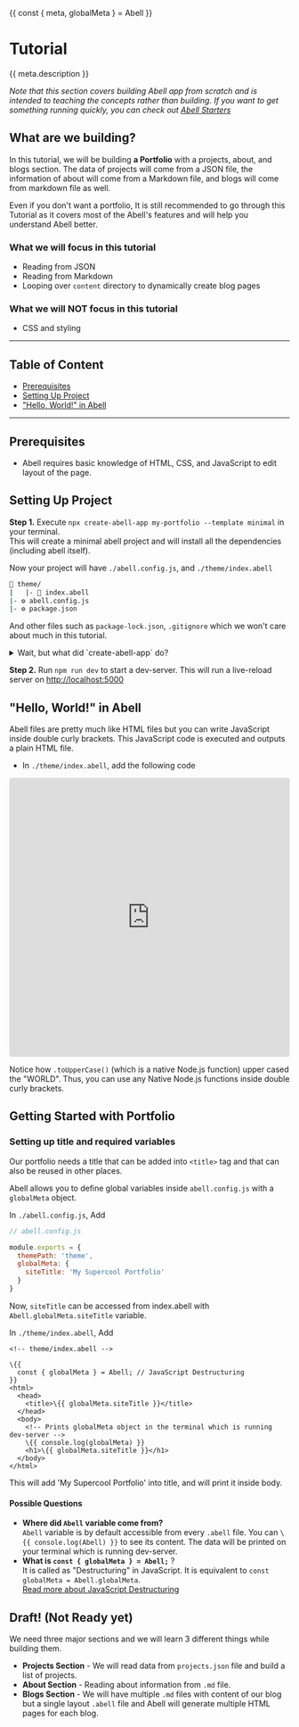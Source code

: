{{ const { meta, globalMeta } = Abell }}
# Tutorial

{{ meta.description }}

*Note that this section covers building Abell app from scratch and is intended to teaching the concepts rather than building. If you want to get something running quickly, you can check out [Abell Starters](../../starters/)*

## What are we building?

In this tutorial, we will be building **a Portfolio** with a projects, about, and blogs section. The data of projects will come from a JSON file, the information of about will come from a Markdown file, and blogs will come from markdown file as well. 

Even if you don't want a portfolio, It is still recommended to go through this Tutorial as it covers most of the Abell's features and will help you understand Abell better.

### What we will focus in this tutorial

- Reading from JSON
- Reading from Markdown
- Looping over `content` directory to dynamically create blog pages

### What we will NOT focus in this tutorial

- CSS and styling

---
## Table of Content

- [Prerequisites](#prerequisites)
- [Setting Up Project](#setting-up-project)
- ["Hello, World!" in Abell](#hello-world-in-abell)

---

## Prerequisites

- Abell requires basic knowledge of HTML, CSS, and JavaScript to edit layout of the page.

## Setting Up Project

**Step 1.** Execute `npx create-abell-app my-portfolio --template minimal` in your terminal. <br/>This will create a minimal abell project and will install all the dependencies (including abell itself). 

Now your project will have `./abell.config.js`, and `./theme/index.abell`

```sh
📂 theme/
|   |- 📄 index.abell
|- ⚙️ abell.config.js
|- ⚙️ package.json
```

And other files such as `package-lock.json`, `.gitignore` which we won't care about much in this tutorial.


<details>
    <summary>Wait, but what did `create-abell-app` do?</summary>
      
`npx create-abell-app my-portfolio --template minimal` is equivalent to following steps:

- Create `./theme/index.abell`, `./abell.config.js`
- Execute `npm install --save-dev abell` to install abell
- In "scripts" key inside `package.json`, add `"dev": "abell serve"` and `"build": "abell build"`.
- Add following code to `abell.config.js` 
```js
module.exports = {
  themePath: 'theme'
}
```
- Add following code to `./theme/index.abell`
```abell
\{{
  const a = 3;
  const b = 9;
}}
<html>
  <body>
    \{{ a + b }}
  </body>
</html>
```
    
</details>

**Step 2.** Run `npm run dev` to start a dev-server. This will run a live-reload server on <a target="_blank" href="http://localhost:5000">http://localhost:5000</a>


## "Hello, World!" in Abell

Abell files are pretty much like HTML files but you can write JavaScript inside double curly brackets. This JavaScript code is executed and outputs a plain HTML file.

- In `./theme/index.abell`, add the following code

<iframe 
  src="https://codesandbox.io/embed/abell-hello-world-zit90?fontsize=14&module=%2Fsrc%2Findex.abell&moduleview=1&theme=dark"
  style="width:100%; height:500px; border:0; border-radius: 4px; overflow:hidden;"
  title="abell-hello-world"
  allow="accelerometer; ambient-light-sensor; camera; encrypted-media; geolocation; gyroscope; hid; microphone; midi; payment; usb; vr; xr-spatial-tracking"
  sandbox="allow-forms allow-modals allow-popups allow-presentation allow-same-origin allow-scripts"></iframe>


Notice how `.toUpperCase()` (which is a native Node.js function) upper cased the "WORLD". Thus, you can use any Native Node.js functions inside double curly brackets.


## Getting Started with Portfolio

### Setting up title and required variables

Our portfolio needs a title that can be added into `<title>` tag and that can also be reused in other places.

Abell allows you to define global variables inside `abell.config.js` with a `globalMeta` object.

In `./abell.config.js`, Add
```js
// abell.config.js

module.exports = {
  themePath: 'theme',
  globalMeta: {
    siteTitle: 'My Supercool Portfolio'
  }
}
```

Now, `siteTitle` can be accessed from index.abell with `Abell.globalMeta.siteTitle` variable.

In `./theme/index.abell`, Add
```abell
<!-- theme/index.abell -->

\{{
  const { globalMeta } = Abell; // JavaScript Destructuring
}}
<html>
  <head>
    <title>\{{ globalMeta.siteTitle }}</title>
  </head>
  <body>
    <!-- Prints globalMeta object in the terminal which is running dev-server -->
    \{{ console.log(globalMeta) }} 
    <h1>\{{ globalMeta.siteTitle }}</h1>
  </body>
</html>
```

This will add 'My Supercool Portfolio' into title, and will print it inside body. 

#### Possible Questions
- **Where did `Abell` variable come from?**<br/>
`Abell` variable is by default accessible from every `.abell` file. You can `\{{ console.log(Abell) }}` to see its content. The data will be printed on your terminal which is running dev-server.
- **What is `const { globalMeta } = Abell;`** ?<br/>
It is called as "Destructuring" in JavaScript. It is equivalent to `const globalMeta = Abell.globalMeta`. <br/><a target="_blank" href="https://developer.mozilla.org/en-US/docs/Web/JavaScript/Reference/Operators/Destructuring_assignment">Read more about JavaScript Destructuring</a>


## Draft! (Not Ready yet)
We need three major sections and we will learn 3 different things while building them.

- **Projects Section** - We will read data from `projects.json` file and build a list of projects.
- **About Section** - Reading about information from `.md` file.
- **Blogs Section** - We will have multiple `.md` files with content of our blog but a single layout `.abell` file and Abell will generate multiple HTML pages for each blog.